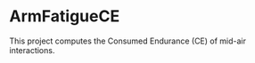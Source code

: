 ArmFatigueCE
============

This project computes the Consumed Endurance (CE) of mid-air interactions.
